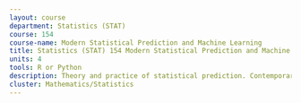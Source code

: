 ```yaml
---
layout: course 
department: Statistics (STAT)
course: 154
course-name: Modern Statistical Prediction and Machine Learning
title: Statistics (STAT) 154 Modern Statistical Prediction and Machine Learning
units: 4
tools: R or Python
description: Theory and practice of statistical prediction. Contemporary methods as extensions of classical methods. Topics - optimal prediction rules, the curse of dimensionality, empirical risk, linear regression and classification, basis expansions, regularization, splines, the bootstrap, model selection, classification and regression trees, boosting, support vector machines. Computational efficiency versus predictive performance. Emphasis on experience with real data and assessing statistical assumptions.
cluster: Mathematics/Statistics
---
```

